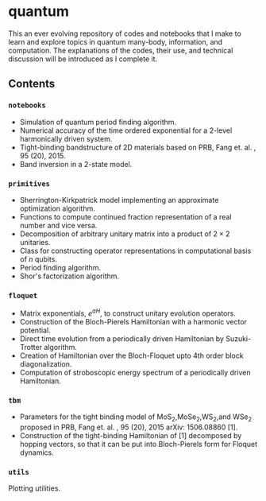# quantum
This an ever evolving repository of codes and notebooks that I make to learn and explore topics in quantum many-body, information, and computation. The explanations of the codes, their use, and technical discussion will be introduced as I complete it. 

## Contents


### `notebooks`

* Simulation of quantum period finding algorithm.
* Numerical accuracy of the time ordered exponential for a 2-level harmonically driven system. 
* Tight-binding bandstructure of 2D materials based on PRB, Fang et. al. , 95 (20), 2015.
* Band inversion in a 2-state model.

### `primitives`
* Sherrington-Kirkpatrick model implementing an approximate optimization algorithm. 
* Functions to compute continued fraction representation of a real number and vice versa.
* Decomposition of arbitrary unitary matrix into a product of $2\times2$ unitaries.
* Class for constructing operator representations in computational basis of $n$ qubits.
* Period finding algorithm.
* Shor's factorization algorithm.

### `floquet`

* Matrix exponentials, $e^{a H}$, to construct unitary evolution operators.
* Construction of the Bloch-Pierels Hamiltonian with a harmonic vector potential.
* Direct time evolution from a periodically driven Hamiltonian by Suzuki-Trotter algorithm.
* Creation of Hamiltonian over the Bloch-Floquet upto 4th order block diagonalization.
* Computation of stroboscopic energy spectrum of a periodically driven Hamiltonian.

### `tbm`

* Parameters for the tight binding model of MoS<sub>2</sub>,MoSe<sub>2</sub>,WS<sub>2</sub>,and WSe<sub>2</sub> proposed in PRB, Fang et. al. , 95 (20), 2015 arXiv: 1506.08860 [1].
* Construction of the tight-binding Hamiltonian of [1] decomposed by hopping vectors, so that it can be put into Bloch-Pierels form for Floquet dynamics. 


### `utils`

Plotting utilities.
 

